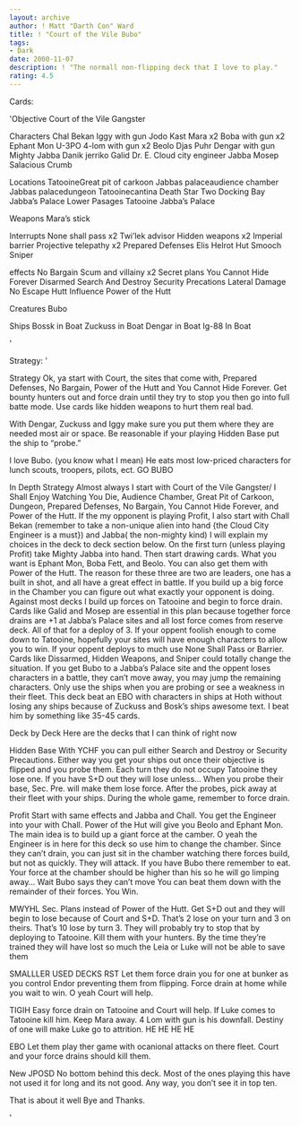 ```yaml
---
layout: archive
author: ! Matt "Darth Con" Ward
title: ! "Court of the Vile Bubo"
tags:
- Dark
date: 2000-11-07
description: ! "The normall non-flipping deck that I love to play."
rating: 4.5
---
```

Cards: 

'Objective Court of the Vile Gangster

Characters
Chal Bekan
Iggy with gun
Jodo Kast
Mara x2
Boba with gun x2
Ephant Mon
U-3PO
4-lom with gun x2
Beolo
Djas Puhr
Dengar with gun
Mighty Jabba
Danik jerriko
Galid
Dr. E.
Cloud city engineer
 Jabba
Mosep
Salacious Crumb

Locations
TatooineGreat pit of carkoon
Jabbas palaceaudience chamber
Jabbas palacedungeon
Tatooinecantina
Death Star Two Docking Bay
Jabba’s Palace Lower Pasages
Tatooine Jabba’s Palace

Weapons
Mara’s stick

Interrupts
None shall pass x2
Twi’lek advisor
Hidden weapons x2
Imperial barrier
Projective telepathy x2
Prepared Defenses
Elis Helrot
Hut Smooch
Sniper

effects
No Bargain
Scum and villainy x2
Secret plans
 You Cannot Hide Forever
Disarmed
Search And Destroy
Security Precations
Lateral Damage
No Escape
Hutt Influence
Power of the Hutt

Creatures
Bubo

Ships
Bossk in Boat
Zuckuss in Boat
Dengar in Boat
Ig-88 In Boat



'

Strategy: '

Strategy
Ok, ya start with Court, the sites that come with, Prepared Defenses, No Bargain, Power of the Hutt and You Cannot Hide Forever.
Get bounty hunters out and force drain until they try to stop you then go into full batte mode. Use cards like hidden weapons to hurt them real bad.

With Dengar, Zuckuss and Iggy make sure you put them where they are needed most air or space. Be reasonable if your playing Hidden Base put the ship to “probe.”

I love Bubo. (you know what I mean) He eats most low-priced characters for lunch scouts, troopers, pilots, ect.
GO BUBO

In Depth Strategy
	Almost always I start with Court of the Vile Gangster/ I Shall Enjoy Watching You Die, Audience Chamber, Great Pit of Carkoon, Dungeon, Prepared Defenses, No Bargain, You Cannot Hide Forever, and Power of the Hutt.
	If the my opponent is playing Profit, I also start with Chall Bekan (remember to take a non-unique alien into hand {the Cloud City Engineer is a must}) and Jabba( the non-mighty kind) I will explain my choices in the deck to deck section below.
	On the first turn (unless playing Profit) take Mighty Jabba into hand. Then start drawing cards. What you want is Ephant Mon, Boba Fett, and Beolo. You can also get them with Power of the Hutt. The reason for these three are two are leaders, one has a built in shot, and all have a great effect in battle. If you build up a big force in the Chamber you can figure out what exactly your opponent is doing.
	Against most decks I build up forces on Tatooine and begin to force drain. Cards like Galid and Mosep are essential in this plan because together force drains are +1 at Jabba’s Palace sites and all lost force comes from reserve deck. All of that for a deploy of 3.
	If your oppent foolish enough to come down to Tatooine, hopefully your sites will have enough characters to allow you to win.  If your oppent deploys to much use None Shall Pass or Barrier. Cards like Dissarmed, Hidden Weapons, and  Sniper could totally change the situation.
	If you get Bubo to a Jabba’s Palace site and the oppent loses characters in a battle, they can’t move away, you may jump the remaining characters.
	Only use the ships when you are probing or see a weakness in their fleet. This deck beat an EBO with characters in ships at Hoth without losing any ships because of Zuckuss and Bosk’s ships awesome text. I beat him by something like 35-45 cards.

Deck by Deck
Here are the decks that I can think of right now

Hidden Base
With YCHF you can pull either Search and Destroy or Security Precautions.  Either way you get your ships out once their objective is flipped and you probe them. Each turn they do not occupy Tatooine they lose one. If you have S+D out they will lose unless…	When you probe their base, Sec. Pre. will make them lose force. After the probes, pick away  at their fleet with your ships. During the whole game, remember to force drain.

Profit
Start with same effects and Jabba and Chall. You get the Engineer into your with Chall. Power of the Hut will give you Beolo and Ephant  Mon. The main idea is to build up a giant force at the camber. O yeah the Engineer is in here for this deck so use him to change the chamber. Since they can’t drain, you can just sit in the chamber watching there forces build, but not as quickly. They will attack. If you have Bubo there remember to eat. Your force at the chamber should be higher than his so he will go limping away… Wait Bubo says they can’t move You can beat them down with the remainder of their forces. You Win.

MWYHL Sec. Plans instead of Power of the Hutt.
Get S+D out and they will begin to lose because of Court and S+D. That’s 2 lose on your turn and 3 on theirs. That’s 10 lose by turn 3. They will probably try to stop that by deploying to Tatooine. Kill them with your hunters. By the time they’re trained they will have lost so much the Leia or Luke will not be able to save them

SMALLLER USED DECKS
RST Let them force drain you for one at bunker as you control Endor preventing them from flipping. Force drain at home while you wait to win. O yeah Court will help.

TIGIH Easy force drain on Tatooine and Court will help. If Luke comes to Tatooine kill him. Keep Mara away. 4 Lom with gun is his downfall. Destiny of one will make Luke go to attrition. HE HE HE HE

EBO Let them play ther game with ocanional attacks on there fleet. Court and your force drains should kill them.

New JPOSD No bottom behind this deck. Most of the ones playing this have not used it for long and its not good. Any way, you don’t see it in top ten.

That is about it well Bye and Thanks.





'